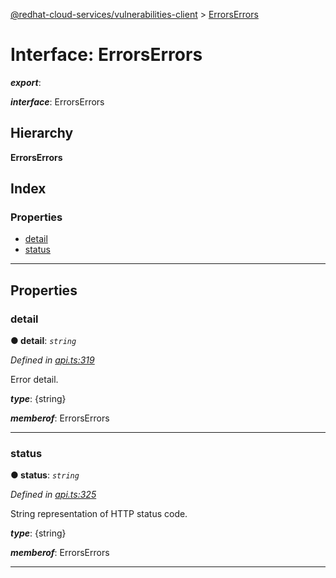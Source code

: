 [@redhat-cloud-services/vulnerabilities-client](../README.md) > [ErrorsErrors](../interfaces/errorserrors.md)

# Interface: ErrorsErrors

*__export__*: 

*__interface__*: ErrorsErrors

## Hierarchy

**ErrorsErrors**

## Index

### Properties

* [detail](errorserrors.md#detail)
* [status](errorserrors.md#status)

---

## Properties

<a id="detail"></a>

###  detail

**● detail**: *`string`*

*Defined in [api.ts:319](https://github.com/RedHatInsights/javascript-clients/blob/master/packages/vulnerabilities/api.ts#L319)*

Error detail.

*__type__*: {string}

*__memberof__*: ErrorsErrors

___
<a id="status"></a>

###  status

**● status**: *`string`*

*Defined in [api.ts:325](https://github.com/RedHatInsights/javascript-clients/blob/master/packages/vulnerabilities/api.ts#L325)*

String representation of HTTP status code.

*__type__*: {string}

*__memberof__*: ErrorsErrors

___

